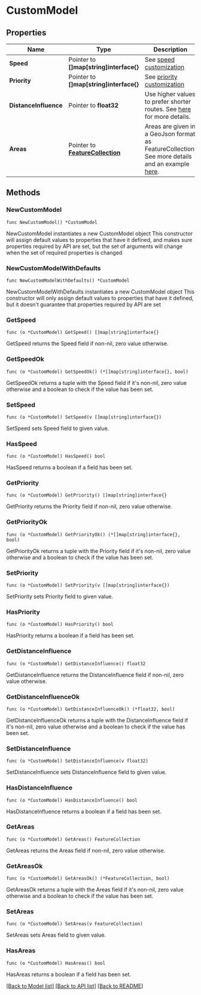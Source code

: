 # CustomModel

## Properties

Name | Type | Description | Notes
------------ | ------------- | ------------- | -------------
**Speed** | Pointer to **[]map[string]interface{}** | See [speed customization](#tag/Custom-Model/Customizing-speed) | [optional] 
**Priority** | Pointer to **[]map[string]interface{}** | See [priority customization](#tag/Custom-Model/Customizing-priority) | [optional] 
**DistanceInfluence** | Pointer to **float32** | Use higher values to prefer shorter routes. See [here](#tag/Custom-Model/Customizing-distance_influence) for more details. | [optional] [default to 70]
**Areas** | Pointer to [**FeatureCollection**](FeatureCollection.md) | Areas are given in a GeoJson format as FeatureCollection. See more details and an example [here](#tag/Custom-Model/Define-areas).  | [optional] 

## Methods

### NewCustomModel

`func NewCustomModel() *CustomModel`

NewCustomModel instantiates a new CustomModel object
This constructor will assign default values to properties that have it defined,
and makes sure properties required by API are set, but the set of arguments
will change when the set of required properties is changed

### NewCustomModelWithDefaults

`func NewCustomModelWithDefaults() *CustomModel`

NewCustomModelWithDefaults instantiates a new CustomModel object
This constructor will only assign default values to properties that have it defined,
but it doesn't guarantee that properties required by API are set

### GetSpeed

`func (o *CustomModel) GetSpeed() []map[string]interface{}`

GetSpeed returns the Speed field if non-nil, zero value otherwise.

### GetSpeedOk

`func (o *CustomModel) GetSpeedOk() (*[]map[string]interface{}, bool)`

GetSpeedOk returns a tuple with the Speed field if it's non-nil, zero value otherwise
and a boolean to check if the value has been set.

### SetSpeed

`func (o *CustomModel) SetSpeed(v []map[string]interface{})`

SetSpeed sets Speed field to given value.

### HasSpeed

`func (o *CustomModel) HasSpeed() bool`

HasSpeed returns a boolean if a field has been set.

### GetPriority

`func (o *CustomModel) GetPriority() []map[string]interface{}`

GetPriority returns the Priority field if non-nil, zero value otherwise.

### GetPriorityOk

`func (o *CustomModel) GetPriorityOk() (*[]map[string]interface{}, bool)`

GetPriorityOk returns a tuple with the Priority field if it's non-nil, zero value otherwise
and a boolean to check if the value has been set.

### SetPriority

`func (o *CustomModel) SetPriority(v []map[string]interface{})`

SetPriority sets Priority field to given value.

### HasPriority

`func (o *CustomModel) HasPriority() bool`

HasPriority returns a boolean if a field has been set.

### GetDistanceInfluence

`func (o *CustomModel) GetDistanceInfluence() float32`

GetDistanceInfluence returns the DistanceInfluence field if non-nil, zero value otherwise.

### GetDistanceInfluenceOk

`func (o *CustomModel) GetDistanceInfluenceOk() (*float32, bool)`

GetDistanceInfluenceOk returns a tuple with the DistanceInfluence field if it's non-nil, zero value otherwise
and a boolean to check if the value has been set.

### SetDistanceInfluence

`func (o *CustomModel) SetDistanceInfluence(v float32)`

SetDistanceInfluence sets DistanceInfluence field to given value.

### HasDistanceInfluence

`func (o *CustomModel) HasDistanceInfluence() bool`

HasDistanceInfluence returns a boolean if a field has been set.

### GetAreas

`func (o *CustomModel) GetAreas() FeatureCollection`

GetAreas returns the Areas field if non-nil, zero value otherwise.

### GetAreasOk

`func (o *CustomModel) GetAreasOk() (*FeatureCollection, bool)`

GetAreasOk returns a tuple with the Areas field if it's non-nil, zero value otherwise
and a boolean to check if the value has been set.

### SetAreas

`func (o *CustomModel) SetAreas(v FeatureCollection)`

SetAreas sets Areas field to given value.

### HasAreas

`func (o *CustomModel) HasAreas() bool`

HasAreas returns a boolean if a field has been set.


[[Back to Model list]](../README.md#documentation-for-models) [[Back to API list]](../README.md#documentation-for-api-endpoints) [[Back to README]](../README.md)


